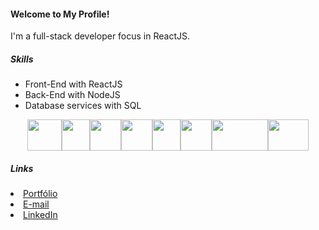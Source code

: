 <h4>Welcome to My Profile!</h4>
<p>I'm a full-stack developer focus in ReactJS.</p>
<div class='list-items'>
  <h5>Skills</h5>
  <ul>
    <li>Front-End with ReactJS</li>
    <li>Back-End with NodeJS</li>
    <li>Database services with SQL</li>
  </ul>
</div>
<div class='icons'>
  <div class='icons-itens' style='display: flex; justify-content: center;'>
    <!-- REACT --> 
    <img width="55px" height="50px" src="https://upload.wikimedia.org/wikipedia/commons/thumb/a/a7/React-icon.svg/2300px-React-icon.svg.png"></img>
    <!-- NODE -->
    <img width="45px" height="50px" src="https://seeklogo.com/images/N/node-js-logo-F4F55CD2D0-seeklogo.com.png"></img>
    <!-- JS --> 
    <img width="50px" height="50px" src="https://upload.wikimedia.org/wikipedia/commons/thumb/9/99/Unofficial_JavaScript_logo_2.svg/260px-Unofficial_JavaScript_logo_2.svg.png"></img>
    <!-- FIREBASE -->
    <img width="50px" height="50px" src="https://yt3.googleusercontent.com/GsP5Yvc5jOSop4SJf_75wdOYaEbO-7ZyYhnARodAGRnEMh-OQjGPGzUz2ZtzsHPtqFyHGvmbEtI=s900-c-k-c0x00ffffff-no-rj"></img>
    <!-- HTML --> 
    <img width="45px" height="50px" src="https://logodownload.org/wp-content/uploads/2016/10/html5-logo-8.png"></img>
    <!-- CSS --> 
    <img width="50px" height="50px" src="https://upload.wikimedia.org/wikipedia/commons/thumb/6/62/CSS3_logo.svg/240px-CSS3_logo.svg.png"></img>
    <!-- MYSQL -->
    <img width="90px" height="50px" src="https://upload.wikimedia.org/wikipedia/fr/thumb/6/62/MySQL.svg/800px-MySQL.svg.png"></img>
     <!-- APPWRITE -->
    <img width="65px" height="50px" src="https://seeklogo.com/images/A/appwrite-logo-D33B39992A-seeklogo.com.png"></img>
  </div>
</div>
<div class='list-items'>
<h5>Links</h5>
  <li><a href="https://portfolio-viniciiuss.vercel.app" target="_blank">Portfólio</a></li>
  <li><a href="mailto:viniciusssantos.pa@gmail.com" target="_blank">E-mail</a></li>
  <li><a href="https://www.linkedin.com/in/vinicius-santos-339428286/" target="_blank">LinkedIn</a></li>
  <br>
</div>


